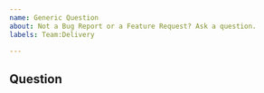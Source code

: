 ```yaml
---
name: Generic Question
about: Not a Bug Report or a Feature Request? Ask a question.
labels: Team:Delivery

---
```

<!--- Thank you for taking the time to ask us a question! -->

<!--- Before asking a question, take a moment to look through the -->
<!--- existing Bug Reports, Feature Requests and Pull Requests, -->
<!--- as you might be able to find an answer to your question -->
<!--- there. -->

## Question
<!--- When thinking about a new feature or functionality, consider -->
<!--- opening a Feature Request instead.  If you want to describe -->
<!--- an unexpected behaviour or an issue you are seeing, then -->
<!--- consider opening a Bug Report instead.  For anything else -->
<!--- feel free to ask here, but please keep your question clear -->
<!--- and concise. -->
